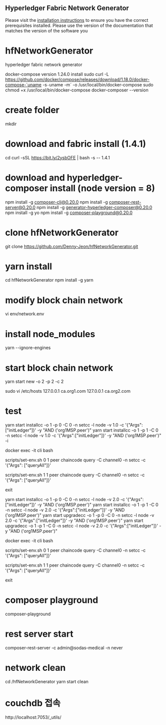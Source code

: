 [//]: # (SPDX-License-Identifier: MIT)

## Hyperledger Fabric Network Generator

Please visit the [installation instructions](http://hyperledger-fabric.readthedocs.io/en/latest/install.html)
to ensure you have the correct prerequisites installed. Please use the
version of the documentation that matches the version of the software you

# hfNetworkGenerator
hyperledger fabric network generator

docker-compose version 1.24.0 install
sudo curl -L https://github.com/docker/compose/releases/download/1.18.0/docker-compose-`uname -s`-`uname -m` -o /usr/local/bin/docker-compose
sudo chmod +x /usr/local/bin/docker-compose
docker-composer --version

# create folder
mkdir <project name>



# download and fabric install (1.4.1)
cd <project name>
curl -sSL https://bit.ly/2ysbOFE | bash -s -- 1.4.1

# download and hyperledger-composer install (node version = 8)
npm install -g composer-cli@0.20.0
npm install -g composer-rest-server@0.20.0
npm install -g generator-hyperledger-composer@0.20.0
npm install -g yo
npm install -g composer-playground@0.20.0


# clone hfNetworkGenerator
git clone https://github.com/Denny-Jeon/hfNetworkGenerator.git

# yarn install
cd hfNetworkGenerator
npm install -g yarn


# modify block chain network
vi env/network.env


# install node_modules
yarn --ignore-engines


# start block chain network
yarn start new -o 2 -p 2 -c 2



sudo vi /etc/hosts
127.0.0.1       ca.org1.com
127.0.0.1       ca.org2.com



# test
yarn start installcc -o 1 -p 0 -C 0 -n setcc -l node -v 1.0 -c '{"Args":["initLedger"]}' -y "AND ('org1MSP.peer')"
yarn start installcc -o 1 -p 1 -C 0 -n setcc -l node -v 1.0 -c '{"Args":["initLedger"]}' -y "AND ('org1MSP.peer')" -i

docker exec -it cli bash

scripts/set-env.sh 0 1
peer chaincode query -C channel0 -n setcc -c '{"Args": ["queryAll"]}'

scripts/set-env.sh 1 1
peer chaincode query -C channel0 -n setcc -c '{"Args": ["queryAll"]}'

exit

yarn start installcc -o 1 -p 0 -C 0 -n setcc -l node -v 2.0 -c '{"Args":["initLedger"]}' -y "AND ('org1MSP.peer')"
yarn start installcc -o 1 -p 1 -C 0 -n setcc -l node -v 2.0 -c '{"Args":["initLedger"]}' -y "AND ('org1MSP.peer')"
yarn start upgradecc -o 1 -p 0 -C 0 -n setcc -l node -v 2.0 -c '{"Args":["initLedger"]}' -y "AND ('org1MSP.peer')"
yarn start upgradecc -o 1 -p 1 -C 0 -n setcc -l node -v 2.0 -c '{"Args":["initLedger"]}' -y "AND ('org1MSP.peer')"

docker exec -it cli bash

scripts/set-env.sh 0 1
peer chaincode query -C channel0 -n setcc -c '{"Args": ["queryAll"]}'

scripts/set-env.sh 1 1
peer chaincode query -C channel0 -n setcc -c '{"Args": ["queryAll"]}'

exit



# composer playground
composer-playground


# rest server start
composer-rest-server -c admin@sodas-medical -n never


# network clean
cd <project name>/hfNetworkGenerator
yarn start clean
 

# couchdb 접속
http://localhost:7053/_utils/